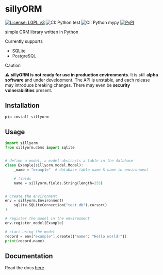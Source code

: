 # sillyORM

[![License: LGPL v3](https://img.shields.io/badge/License-LGPL_v3-blue.svg)](https://www.gnu.org/licenses/lgpl-3.0)
![CI: Python test](https://github.com/theverygaming/sillyORM/actions/workflows/test.yml/badge.svg)
![CI: Python mypy](https://github.com/theverygaming/sillyORM/actions/workflows/typecheck.yml/badge.svg)
[![PyPI](https://img.shields.io/pypi/v/sillyorm.svg)](https://pypi.org/project/sillyORM/)

simple ORM library written in Python

Currently supports

- SQLite
- PostgreSQL

> [!CAUTION]
> :warning: **sillyORM is not ready for use in production environments**.
> It is still **alpha software** and under development.
> The API is unstable, and each release may introduce breaking changes.
> There may even be **security vulnerabilities** present.

## Installation

```bash
pip install sillyorm
```

## Usage

```python
import sillyorm
from sillyorm.dbms import sqlite


# define a model, a model abstracts a table in the database
class Example(sillyorm.model.Model):
    _name = "example"  # database table name & name in environment

    # fields
    name = sillyorm.fields.String(length=255)


# Create the environment
env = sillyorm.Environment(
    sqlite.SQLiteConnection("test.db").cursor()
)

# register the model in the environment
env.register_model(Example)

# start using the model
record = env["example"].create({"name": "Hello world!"})
print(record.name)
```

## Documentation

Read the docs [here](https://theverygaming.github.io/sillyORM/)

